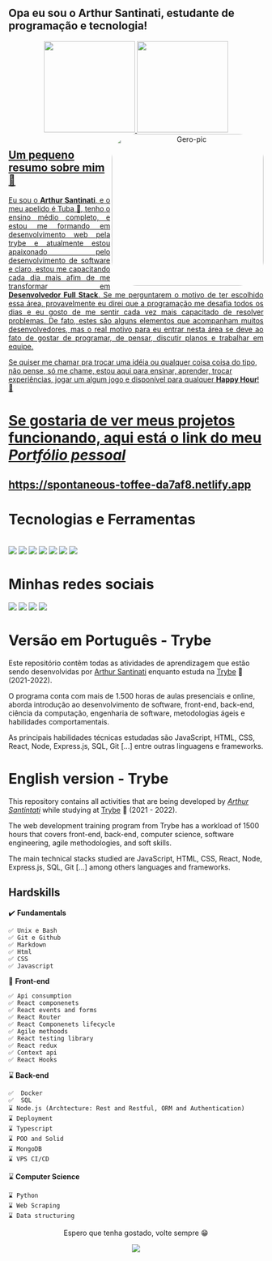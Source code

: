 ## Opa eu sou o Arthur Santinati, estudante de programação e tecnologia!

<div align="center">
  <a href="https://github.com/Arthur-Santinati">
  <img height="180em" src="https://github-readme-stats.vercel.app/api?username=Arthur-Santinati&show_icons=true&theme=dark&include_all_commits=true&count_private=true"/>
  <img height="180em" src="https://github-readme-stats.vercel.app/api/top-langs/?username=Arthur-Santinati&layout=compact&langs_count=7&theme=dark"/>
    <img height="300px" align="right" alt="Gero-pic" height="160" style="border-radius:50px;" src="https://i.picasion.com/pic92/73d5a389adc00b40cf0df8e5cd4bff8e.gif?">
</div>
  
## Um pequeno resumo sobre mim 👋
<div align="justify">
  Eu sou o <strong>Arthur Santinati</strong>, e o meu apelido é Tuba 🦈, tenho o ensino médio completo, e estou me formando em desenvolvimento web pela trybe e atualmente estou apaixonado pelo desenvolvimento de software e claro, estou   me capacitando cada dia mais afim de me transformar em <strong>Desenvolvedor Full Stack</strong>. Se me perguntarem o motivo de ter escolhido essa área, provavelmente eu direi que a programação me desafia todos os dias e eu gosto de me sentir cada vez mais capacitado de resolver problemas. De fato, estes são alguns elementos que acompanham muitos desenvolvedores, mas o real motivo para eu entrar nesta área se deve ao fato de gostar de programar, de pensar, discutir planos e trabalhar em equipe.
 </div>

Se quiser me chamar pra trocar uma idéia ou qualquer coisa coisa do tipo, não pense, só me chame, estou aqui para ensinar, aprender, trocar experiências, jogar um algum jogo e disponível para qualquer <strong>Happy Hour</strong>!🎉
  
  
  
  # Se gostaria de ver meus projetos funcionando, aqui está o link do meu _Portfólio pessoal_
  ## https://spontaneous-toffee-da7af8.netlify.app
  
# Tecnologias e Ferramentas

<div style="display: inline_block"><br>
  <img src="https://img.shields.io/badge/JavaScript-F7DF1E?style=for-the-badge&logo=javascript&logoColor=black">
  <img src="https://img.shields.io/badge/HTML5-E34F26?style=for-the-badge&logo=html5&logoColor=white">
  <img src="https://img.shields.io/badge/CSS3-1572B6?style=for-the-badge&logo=css3&logoColor=white">
  <img src="https://img.shields.io/badge/React-20232A?style=for-the-badge&logo=react&logoColor=61DAFB">
  <img src="https://img.shields.io/badge/Redux-593D88?style=for-the-badge&logo=redux&logoColor=white">
  <img src="https://img.shields.io/badge/React_Router-CA4245?style=for-the-badge&logo=react-router&logoColor=white">
  <img src="https://img.shields.io/badge/Git-E34F26?style=for-the-badge&logo=git&logoColor=white">
<!--   <img src="https://img.shields.io/badge/Python-3776AB?style=for-the-badge&logo=python&logoColor=white"> -->
</p>
</div>
  
  # Minhas redes sociais
 
<div> 
  <a href="https://www.instagram.com/santinatiarthur/" target="_blank"><img src="https://img.shields.io/badge/-My Instagram-%23E4405F?style=for-the-badge&logo=instagram&logoColor=white" target="_blank"></a>
  <a href="https://www.linkedin.com/in/arthur-santinati/" target="_blank"><img src="https://img.shields.io/badge/-My LinkedIn-%230077B5?style=for-the-badge&logo=linkedin&logoColor=white" target="_blank"></a> 
  <a href="mailto:arthursantinati02@outlook.com" target="_blank"><img src="https://img.shields.io/badge/My Email-0078D4?style=for-the-badge&logo=microsoft-outlook&logoColor=white" target="_blank"></a> 
  <a href="https://api.whatsapp.com/send?phone=5519999913640&text=Ol%C3%A1,%20Gero!%20" target="_blank"><img src="https://img.shields.io/badge/-My Whatsapp-%2362C829?style=for-the-badge&logo=whatsapp&logoColor=white" target="_blank"></a>
  
 
# Versão em Português - Trybe

Este repositório contêm todas as atividades de aprendizagem que estão sendo desenvolvidas por [Arthur Santinati](https://www.linkedin.com/in/arthur-santinati/) enquanto estuda na [Trybe](https://www.betrybe.com/) :rocket: (2021-2022).

O programa conta com mais de 1.500 horas de aulas presenciais e online, aborda introdução ao desenvolvimento de software, front-end, back-end, ciência da computação, engenharia de software, metodologias ágeis e habilidades comportamentais.

As principais habilidades técnicas estudadas são JavaScript, HTML, CSS, React, Node, Express.js, SQL, Git [...] entre outras linguagens e frameworks.

# English version - Trybe

This repository contains all activities that are being developed by _[Arthur Santintati](https://www.linkedin.com/in/arthur-santinati/)_ while studying at [Trybe](https://www.betrybe.com/) 🚀 (2021 - 2022).

The web development training program from Trybe has a workload of 1500 hours that covers front-end, back-end, computer science, software engineering, agile methodologies, and soft skills.

The main technical stacks studied are JavaScript, HTML, CSS, React, Node, Express.js, SQL, Git [...] among others languages and frameworks.
  
<div>
  
 ## Hardskills

✔️   **Fundamentals**

 ```
 ✅ Unix e Bash 
 ✅ Git e Github
 ✅ Markdown  
 ✅ Html
 ✅ CSS 
 ✅ Javascript
 ```


🔵 **Front-end**

 ```
 ✅ Api consumption
 ✅ React componenets
 ✅ React events and forms
 ✅ React Router
 ✅ React Componenets lifecycle
 ✅ Agile methoods
 ✅ React testing library
 ✅ React redux
 ✅ Context api
 ✅ React Hooks
 ```

⌛ **Back-end**

 ```
 ✅  Docker
 ✅  SQL
 ⌛ Node.js (Archtecture: Rest and Restful, ORM and Authentication)
 ⌛ Deployment
 ⌛ Typescript
 ⌛ POO and Solid 
 ⌛ MongoDB
 ⌛ VPS CI/CD
 ```


⌛ **Computer Science**

 ```
 ⌛ Python
 ⌛ Web Scraping 
 ⌛ Data structuring  
 ```


</div>
<p align="center">Espero que tenha gostado, volte sempre 😁</p>
<p align="center">   <img alingn="center" src="https://profile-counter.glitch.me/Arthur-Santinati/count.svg" /></p>
